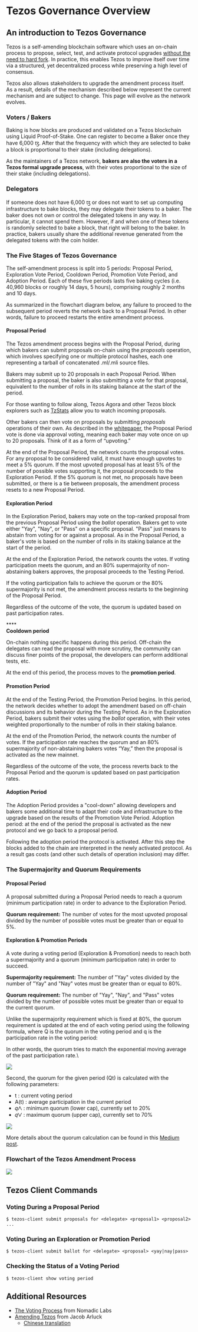 # Tezos Governance Overview



## An introduction to Tezos Governance <a href="#an-introduction-to-tezos-governance" id="an-introduction-to-tezos-governance"></a>

Tezos is a self-amending blockchain software which uses an on-chain process to propose, select, test, and activate protocol upgrades [without the need to hard fork](https://medium.com/tezos/there-is-no-need-for-hard-forks-86b68165e67d). In practice, this enables Tezos to improve itself over time via a structured, yet decentralized process while preserving a high level of consensus.

Tezos also allows stakeholders to upgrade the amendment process itself. As a result, details of the mechanism described below represent the current mechanism and are subject to change. This page will evolve as the network evolves.

### Voters / Bakers <a href="#voters--bakers" id="voters--bakers"></a>

Baking is how blocks are produced and validated on a Tezos blockchain using Liquid Proof-of-Stake. One can register to become a Baker once they have 6,000 ꜩ. After that the frequency with which they are selected to bake a block is proportional to their stake (including delegations).&#x20;

As the maintainers of a Tezos network, **bakers are also the voters in a Tezos formal upgrade process**, with their votes proportional to the size of their stake (including delegations).

### Delegators <a href="#delegators" id="delegators"></a>

If someone does not have 6,000 ꜩ or does not want to set up computing infrastructure to bake blocks, they may delegate their tokens to a baker. The baker does not own or control the delegated tokens in any way. In particular, it cannot spend them. However, if and when one of these tokens is randomly selected to bake a block, that right will belong to the baker. In practice, bakers usually share the additional revenue generated from the delegated tokens with the coin holder.

### The Five Stages of Tezos Governance <a href="#the-four-stages-of-tezos-governance" id="the-four-stages-of-tezos-governance"></a>

The self-amendment process is split into 5 periods: Proposal Period, Exploration Vote Period, Cooldown Period, Promotion Vote Period, and Adoption Period. Each of these five periods lasts five baking cycles (i.e.  40,960 blocks or roughly 14 days, 5 hours), comprising roughly 2 months and 10 days.

As summarized in the flowchart diagram below, any failure to proceed to the subsequent period reverts the network back to a Proposal Period. In other words, failure to proceed restarts the entire amendment process.

#### Proposal Period <a href="#proposal-period" id="proposal-period"></a>

The Tezos amendment process begins with the Proposal Period, during which bakers can submit proposals on-chain using the _proposals_ operation, which involves specifying one or multiple protocol hashes, each one representing a tarball of concatenated .ml/.mli source files.

Bakers may submit up to 20 proposals in each Proposal Period. When submitting a proposal, the baker is also submitting a vote for that proposal, equivalent to the number of rolls in its staking balance at the start of the period.

For those wanting to follow along, Tezos Agora and other Tezos block explorers such as [TzStats](https://tzstats.com/) allow you to watch incoming proposals.

Other bakers can then vote on proposals by submitting _proposals_ operations of their own. As described in the [whitepaper](https://tezos.com/static/white\_paper-2dc8c02267a8fb86bd67a108199441bf.pdf), the Proposal Period vote is done via approval voting, meaning each baker may vote once on up to 20 proposals. Think of it as a form of “upvoting.”

At the end of the Proposal Period, the network counts the proposal votes. For any proposal to be considered valid, it must have enough upvotes to meet a 5% quorum. If the most upvoted proposal has at least 5% of the number of possible votes supporting it, the proposal proceeds to the Exploration Period. If the 5% quorum is not met, no proposals have been submitted, or there is a tie between proposals, the amendment process resets to a new Proposal Period.

#### Exploration Period <a href="#exploration-period" id="exploration-period"></a>

In the Exploration Period, bakers may vote on the top-ranked proposal from the previous Proposal Period using the _ballot_ operation. Bakers get to vote either "Yay", "Nay", or "Pass" on a specific proposal. "Pass" just means to abstain from voting for or against a proposal. As in the Proposal Period, a baker's vote is based on the number of rolls in its staking balance at the start of the period.

At the end of the Exploration Period, the network counts the votes. If voting participation meets the quorum, and an 80% supermajority of non-abstaining bakers approves, the proposal proceeds to the Testing Period.

If the voting participation fails to achieve the quorum or the 80% supermajority is not met, the amendment process restarts to the beginning of the Proposal Period.

Regardless of the outcome of the vote, the quorum is updated based on past participation rates.

****\
**Cooldown period**

On-chain nothing specific happens during this period. Off-chain the delegates can read the proposal with more scrutiny, the community can discuss finer points of the proposal, the developers can perform additional tests, etc.

At the end of this period, the process moves to the **promotion period**.

#### Promotion Period <a href="#promotion-period" id="promotion-period"></a>

At the end of the Testing Period, the Promotion Period begins. In this period, the network decides whether to adopt the amendment based on off-chain discussions and its behavior during the Testing Period. As in the Exploration Period, bakers submit their votes using the _ballot_ operation, with their votes weighted proportionally to the number of rolls in their staking balance.

At the end of the Promotion Period, the network counts the number of votes. If the participation rate reaches the quorum and an 80% supermajority of non-abstaining bakers votes “Yay,” then the proposal is activated as the new mainnet.

Regardless of the outcome of the vote, the process reverts back to the Proposal Period and the quorum is updated based on past participation rates.

#### Adoption Period

The Adoption Period provides a "cool-down" allowing developers and bakers some additional time to adapt their code and infrastructure to the upgrade based on the results of the Promotion Vote Period. Adoption period: at the end of the period the proposal is activated as the new protocol and we go back to a proposal period.

Following the adoption period the protocol is activated. After this step the blocks added to the chain are interpreted in the newly activated protocol. As a result gas costs (and other such details of operation inclusion) may differ.

### The Supermajority and Quorum Requirements <a href="#the-supermajority-and-quorum-requirements" id="the-supermajority-and-quorum-requirements"></a>

#### Proposal Period <a href="#proposal-period-1" id="proposal-period-1"></a>

A proposal submitted during a Proposal Period needs to reach a quorum (minimum participation rate) in order to advance to the Exploration Period.

**Quorum requirement:** The number of votes for the most upvoted proposal divided by the number of possible votes must be greater than or equal to 5%.

#### Exploration & Promotion Periods <a href="#exploration--promotion-periods" id="exploration--promotion-periods"></a>

A vote during a voting period (Exploration & Promotion) needs to reach both a supermajority and a quorum (minimum participation rate) in order to succeed.

**Supermajority requirement:** The number of "Yay" votes divided by the number of "Yay" and "Nay" votes must be greater than or equal to 80%.

**Quorum requirement:** The number of "Yay", "Nay", and "Pass" votes divided by the number of possible votes must be greater than or equal to the current quorum.

Unlike the supermajority requirement which is fixed at 80%, the quorum requirement is updated at the end of each voting period using the following formula, where Q is the quorum in the voting period and q is the participation rate in the voting period:

In other words, the quorum tries to match the exponential moving average of the past participation rate.\


![](https://www.tezosagora.org/static/quorum\_average\_formula.26d43be1.png)

Second, the quorum for the given period (Qt) is calculated with the following parameters:

* t : current voting period
* A(t) : average participation in the current period
* 𝑞⋀ : minimum quorum (lower cap), currently set to 20%
* 𝑞⋁ : maximum quorum (upper cap), currently set to 70%

![](https://www.tezosagora.org/static/quorum\_update\_formula.1716f4d7.png)

More details about the quorum calculation can be found in this [Medium post](https://medium.com/metastatedev/meanwhile-at-cryptium-labs-1-part-ii-607227fc6d65).

### Flowchart of the Tezos Amendment Process <a href="#flowchart-of-the-tezos-amendment-process" id="flowchart-of-the-tezos-amendment-process"></a>

![](https://www.tezosagora.org/static/Tezos\_governance\_mechanism.2e932662.png)

## Tezos Client Commands <a href="#commands" id="commands"></a>

### Voting During a Proposal Period <a href="#proposals" id="proposals"></a>

```
$ tezos-client submit proposals for <delegate> <proposal1> <proposal2> ...
```

### Voting During an Exploration or Promotion Period <a href="#ballot" id="ballot"></a>

```
$ tezos-client submit ballot for <delegate> <proposal> <yay|nay|pass>
```

### Checking the Status of a Voting Period <a href="#status" id="status"></a>

```
$ tezos-client show voting period
```

## Additional Resources <a href="#additional-resources" id="additional-resources"></a>

* [The Voting Process](https://tezos.gitlab.io/whitedoc/voting.html) from Nomadic Labs
* [Amending Tezos](https://medium.com/tezos/amending-tezos-b77949d97e1e) from Jacob Arluck
  * [Chinese translation](https://tezos.org.cn/amendingtezos/)
